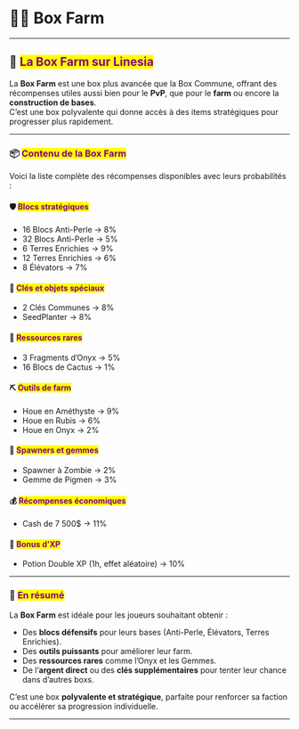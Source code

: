# 🧑‍🌾 Box Farm

***

## 🎁 <mark style="color:purple;">La Box Farm sur Linesia</mark>

La **Box Farm** est une box plus avancée que la Box Commune, offrant des récompenses utiles aussi bien pour le **PvP**, que pour le **farm** ou encore la **construction de bases**.\
C’est une box polyvalente qui donne accès à des items stratégiques pour progresser plus rapidement.

***

### 📦 <mark style="color:purple;">Contenu de la Box Farm</mark>

Voici la liste complète des récompenses disponibles avec leurs probabilités :

#### 🛡️ <mark style="color:purple;">Blocs stratégiques</mark>

* 16 Blocs Anti-Perle → 8%
* 32 Blocs Anti-Perle → 5%
* 6 Terres Enrichies → 9%
* 12 Terres Enrichies → 6%
* 8 Élévators → 7%

#### 🎲 <mark style="color:purple;">Clés et objets spéciaux</mark>

* 2 Clés Communes → 8%
* SeedPlanter → 8%

#### 💎 <mark style="color:purple;">Ressources rares</mark>

* 3 Fragments d’Onyx → 5%
* 16 Blocs de Cactus → 1%

#### ⛏️ <mark style="color:purple;">Outils de farm</mark>

* Houe en Améthyste → 9%
* Houe en Rubis → 6%
* Houe en Onyx → 2%

#### 🐾 <mark style="color:purple;">Spawners et gemmes</mark>

* Spawner à Zombie → 2%
* Gemme de Pigmen → 3%

#### 💰 <mark style="color:purple;">Récompenses économiques</mark>

* Cash de 7 500$ → 11%

#### 🧪 <mark style="color:purple;">Bonus d’XP</mark>

* Potion Double XP (1h, effet aléatoire) → 10%

***

### 🎯 <mark style="color:purple;">En résumé</mark>

La **Box Farm** est idéale pour les joueurs souhaitant obtenir :

* Des **blocs défensifs** pour leurs bases (Anti-Perle, Élévators, Terres Enrichies).
* Des **outils puissants** pour améliorer leur farm.
* Des **ressources rares** comme l’Onyx et les Gemmes.
* De l’**argent direct** ou des **clés supplémentaires** pour tenter leur chance dans d’autres boxs.

C’est une box **polyvalente et stratégique**, parfaite pour renforcer sa faction ou accélérer sa progression individuelle.

***
